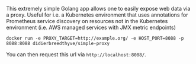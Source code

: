 This extremely simple Golang app allows one to easily expose web data via a proxy. 
Useful for i.e. a Kubernetes environment that uses annotations for Prometheus 
service discovery on resources not in the Kubernetes environment 
(i.e. AWS managed services with JMX metric endpoints)

``
docker run -e PROXY_TARGET=http://example.org/ -e HOST_PORT=8088 -p 8088:8088 didierbreedthyve/simple-proxy
``

You can then request this url via `http://localhost:8088/`.